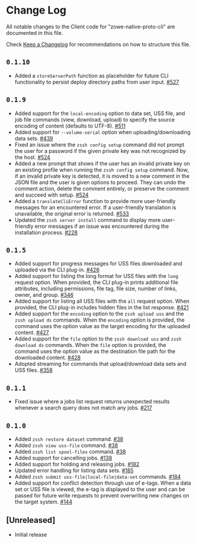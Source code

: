 # Change Log

All notable changes to the Client code for "zowe-native-proto-cli" are documented in this file.

Check [Keep a Changelog](http://keepachangelog.com/) for recommendations on how to structure this file.

## `0.1.10`

- Added a `storeServerPath` function as placeholder for future CLI functionality to persist deploy directory paths from user input. [#527](https://github.com/zowe/zowe-native-proto/issues/527)

## `0.1.9`

- Added support for the `local-encoding` option to data set, USS file, and job file commands (view, download, upload) to specify the source encoding of content (defaults to UTF-8). [#511](https://github.com/zowe/zowe-native-proto/issues/511)
- Added support for `--volume-serial` option when uploading/downloading data sets. [#439](https://github.com/zowe/zowe-native-proto/issues/439)
- Fixed an issue where the `zssh config setup` command did not prompt the user for a password if the given private key was not recognized by the host. [#524](https://github.com/zowe/zowe-native-proto/issues/524)
- Added a new prompt that shows if the user has an invalid private key on an existing profile when running the `zssh config setup` command. Now, if an invalid private key is detected, it is moved to a new comment in the JSON file and the user is given options to proceed. They can undo the comment action, delete the comment entirely, or preserve the comment and succeed with setup. [#524](https://github.com/zowe/zowe-native-proto/issues/524)
- Added a `translateCliError` function to provide more user-friendly messages for an encountered error. If a user-friendly translation is unavailable, the original error is returned. [#533](https://github.com/zowe/zowe-native-proto/pull/533)
- Updated the `zssh server install` command to display more user-friendly error messages if an issue was encountered during the installation process. [#228](https://github.com/zowe/zowe-native-proto/issues/228)

## `0.1.5`

- Added support for progress messages for USS files downloaded and uploaded via the CLI plug-in. [#426](https://github.com/zowe/zowe-native-proto/pull/426)
- Added support for listing the long format for USS files with the `long` request option. When provided, the CLI plug-in prints additional file attributes, including permissions, file tag, file size, number of links, owner, and group. [#346](https://github.com/zowe/zowe-native-proto/issues/346)
- Added support for listing all USS files with the `all` request option. When provided, the CLI plug-in includes hidden files in the list response. [#421](https://github.com/zowe/zowe-native-proto/pull/421)
- Added support for the `encoding` option to the `zssh upload uss` and the `zssh upload ds` commands. When the `encoding` option is provided, the command uses the option value as the target encoding for the uploaded content. [#427](https://github.com/zowe/zowe-native-proto/issues/427)
- Added support for the `file` option to the `zssh download uss` and `zssh download ds` commands. When the `file` option is provided, the command uses the option value as the destination file path for the downloaded content. [#428](https://github.com/zowe/zowe-native-proto/issues/428)
- Adopted streaming for commands that upload/download data sets and USS files. [#358](https://github.com/zowe/zowe-native-proto/pull/358)

## `0.1.1`

- Fixed issue where a jobs list request returns unexpected results whenever a search query does not match any jobs. [#217](https://github.com/zowe/zowe-native-proto/pull/217)

## `0.1.0`

- Added `zssh restore dataset` command. [#38](https://github.com/zowe/zowe-native-proto/pull/38)
- Added `zssh view uss-file` command. [#38](https://github.com/zowe/zowe-native-proto/pull/38)
- Added `zssh list spool-files` command. [#38](https://github.com/zowe/zowe-native-proto/pull/38)
- Added support for cancelling jobs. [#138](https://github.com/zowe/zowe-native-proto/pull/138)
- Added support for holding and releasing jobs. [#182](https://github.com/zowe/zowe-native-proto/pull/182)
- Updated error handling for listing data sets. [#185](https://github.com/zowe/zowe-native-proto/pull/185)
- Added `zssh submit uss-file|local-file|data-set` commands. [#184](https://github.com/zowe/zowe-native-proto/pull/184)
- Added support for conflict detection through use of e-tags. When a data set or USS file is viewed, the e-tag is displayed to the user and can be passed for future write requests to prevent overwriting new changes on the target system. [#144](https://github.com/zowe/zowe-native-proto/issues/144)

## [Unreleased]

- Initial release

